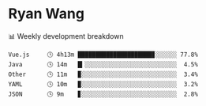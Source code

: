 # Ryan Wang

 <!-- waka-box start -->
📊 Weekly development breakdown
```text
Vue.js     🕓 4h13m █████████████████████▊░░░░░░ 77.8%
Java       🕓 14m   █▎░░░░░░░░░░░░░░░░░░░░░░░░░░  4.5%
Other      🕓 11m   ▉░░░░░░░░░░░░░░░░░░░░░░░░░░░  3.4%
YAML       🕓 10m   ▉░░░░░░░░░░░░░░░░░░░░░░░░░░░  3.2%
JSON       🕓 9m    ▊░░░░░░░░░░░░░░░░░░░░░░░░░░░  2.8%
```
<!-- Powered by https://github.com/YouEclipse/waka-box-go . -->
<!-- waka-box end -->